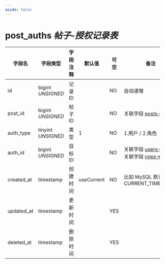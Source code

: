 ```yaml
---
aside: false
---
```


# post_auths *帖子-授权记录表*

| 字段名 | 字段类型 | 字段注释 | 默认值 | 可空 | 备注 |
| --- | --- | --- | --- | --- | --- |
| id | bigint *UNSIGNED* | 记录 ID | | NO | 自动递增 |
| post_id | bigint *UNSIGNED* | 帖子 ID |  | NO | 关联字段 [posts->id](posts.md) |
| auth_type | tinyint *UNSIGNED* | 类型 | 1 | NO | 1.用户 / 2.角色 |
| auth_id | bigint *UNSIGNED* | 目标 ID |  | NO | 关联字段 [users->id](../users/users.md)<br>关联字段 [roles->id](../users/roles.md) |
| created_at | timestamp | 创建时间 | useCurrent | NO | 比如 MySQL 默认值为 CURRENT_TIMESTAMP |
| updated_at | timestamp | 更新时间 |  | YES |  |
| deleted_at | timestamp | 删除时间 |  | YES |  |
